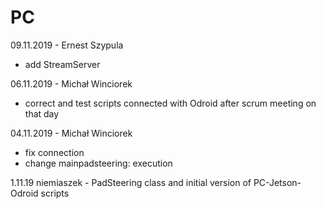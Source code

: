 # PC
09.11.2019 - Ernest Szypula
- add StreamServer

06.11.2019 - Michał Winciorek
- correct and test scripts connected with Odroid after scrum meeting on that day

04.11.2019 - Michał Winciorek
- fix connection 
- change mainpadsteering:
  execution
  
1.11.19 niemiaszek - PadSteering class and initial version of PC-Jetson-Odroid scripts
